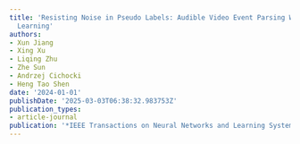 ```yaml
---
title: 'Resisting Noise in Pseudo Labels: Audible Video Event Parsing With Evidential
  Learning'
authors:
- Xun Jiang
- Xing Xu
- Liqing Zhu
- Zhe Sun
- Andrzej Cichocki
- Heng Tao Shen
date: '2024-01-01'
publishDate: '2025-03-03T06:38:32.983753Z'
publication_types:
- article-journal
publication: '*IEEE Transactions on Neural Networks and Learning Systems*'
---
```

